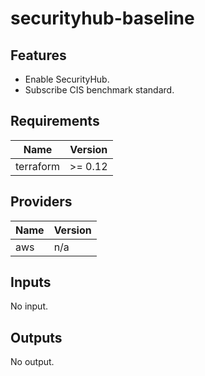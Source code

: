 # securityhub-baseline

## Features

- Enable SecurityHub.
- Subscribe CIS benchmark standard.

<!-- BEGINNING OF PRE-COMMIT-TERRAFORM DOCS HOOK -->
## Requirements

| Name | Version |
|------|---------|
| terraform | >= 0.12 |

## Providers

| Name | Version |
|------|---------|
| aws | n/a |

## Inputs

No input.

## Outputs

No output.

<!-- END OF PRE-COMMIT-TERRAFORM DOCS HOOK -->
